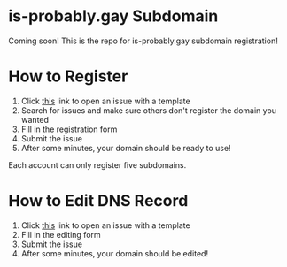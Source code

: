 # is-probably.gay Subdomain
Coming soon!
This is the repo for is-probably.gay subdomain registration!

# How to Register
1. Click [this](https://github.com/is-probably-gay/is-probably-gay/issues/new?template=register.yml&title=Registration) link to open an issue with a template
2. Search for issues and make sure others don't register the domain you wanted
3. Fill in the registration form
4. Submit the issue
5. After some minutes, your domain should be ready to use!

Each account can only register five subdomains.

# How to Edit DNS Record
1. Click [this](https://github.com/is-probably-gay/is-probably-gay/issues/new?template=edit.yml&title=Edit) link to open an issue with a template
3. Fill in the editing form
4. Submit the issue
5. After some minutes, your domain should be edited!
